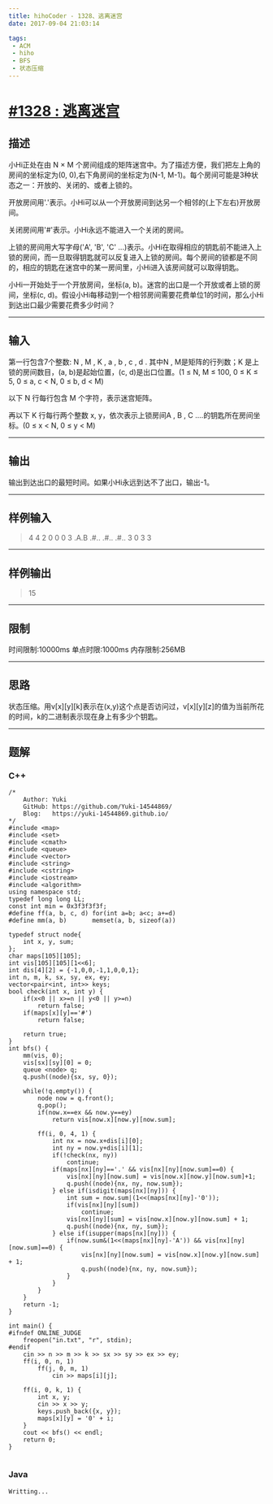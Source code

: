 ```yaml
---
title: hihoCoder - 1328、逃离迷宫
date: 2017-09-04 21:03:14

tags:
 - ACM
 - hiho
 - BFS
 - 状态压缩
---
```

# [#1328 : 逃离迷宫](http://hihocoder.com/problemset/problem/1328)
## 描述
小Hi正处在由 N × M 个房间组成的矩阵迷宫中。为了描述方便，我们把左上角的房间的坐标定为(0, 0),右下角房间的坐标定为(N-1, M-1)。每个房间可能是3种状态之一：开放的、关闭的、或者上锁的。

开放房间用'.'表示。小Hi可以从一个开放房间到达另一个相邻的(上下左右)开放房间。

关闭房间用'#'表示。小Hi永远不能进入一个关闭的房间。

上锁的房间用大写字母('A', 'B', 'C' ...)表示。小Hi在取得相应的钥匙前不能进入上锁的房间，而一旦取得钥匙就可以反复进入上锁的房间。每个房间的锁都是不同的，相应的钥匙在迷宫中的某一房间里，小Hi进入该房间就可以取得钥匙。

小Hi一开始处于一个开放房间，坐标(a, b)。迷宫的出口是一个开放或者上锁的房间，坐标(c, d)。假设小Hi每移动到一个相邻房间需要花费单位1的时间，那么小Hi到达出口最少需要花费多少时间？

---
## 输入
第一行包含7个整数: N , M , K , a , b , c , d . 其中N , M是矩阵的行列数；K 是上锁的房间数目，(a, b)是起始位置，(c, d)是出口位置。(1 ≤ N, M ≤ 100, 0 ≤ K ≤ 5, 0 ≤ a, c < N, 0 ≤ b, d < M)

以下 N 行每行包含 M 个字符，表示迷宫矩阵。

再以下 K 行每行两个整数 x, y，依次表示上锁房间A , B , C ....的钥匙所在房间坐标。(0 ≤ x < N, 0 ≤ y < M)

---
## 输出
输出到达出口的最短时间。如果小Hi永远到达不了出口，输出-1。

---
## 样例输入
>4 4 2 0 0 0 3
.A.B
.#..
.#..
.#..
3 0
3 3 

---
## 样例输出
>15

---
## 限制
时间限制:10000ms
单点时限:1000ms
内存限制:256MB

---
## 思路
状态压缩。用v[x][y][k]表示在(x,y)这个点是否访问过，v[x][y][z]的值为当前所花的时间，k的二进制表示现在身上有多少个钥匙。

---
## 题解

### C++
```
/*
    Author: Yuki
    GitHub: https://github.com/Yuki-14544869/
    Blog:   https://yuki-14544869.github.io/
*/
#include <map>
#include <set>
#include <cmath>
#include <queue>
#include <vector>
#include <string>
#include <cstring>
#include <iostream>
#include <algorithm>
using namespace std;
typedef long long LL;
const int min = 0x3f3f3f3f;
#define ff(a, b, c, d) for(int a=b; a<c; a+=d)
#define mm(a, b)       memset(a, b, sizeof(a))

typedef struct node{
    int x, y, sum;
};
char maps[105][105];
int vis[105][105][1<<6];
int dis[4][2] = {-1,0,0,-1,1,0,0,1};
int n, m, k, sx, sy, ex, ey;
vector<pair<int, int>> keys;
bool check(int x, int y) {
    if(x<0 || x>=n || y<0 || y>=n)
        return false;
    if(maps[x][y]=='#')
        return false;

    return true;
}
int bfs() {
    mm(vis, 0);
    vis[sx][sy][0] = 0;
    queue <node> q;
    q.push((node){sx, sy, 0});

    while(!q.empty()) {
        node now = q.front();
        q.pop();
        if(now.x==ex && now.y==ey)
            return vis[now.x][now.y][now.sum];

        ff(i, 0, 4, 1) {
            int nx = now.x+dis[i][0];
            int ny = now.y+dis[i][1];
            if(!check(nx, ny))
                continue;
            if(maps[nx][ny]=='.' && vis[nx][ny][now.sum]==0) {
                vis[nx][ny][now.sum] = vis[now.x][now.y][now.sum]+1;
                q.push((node){nx, ny, now.sum});
            } else if(isdigit(maps[nx][ny])) {
                int sum = now.sum|(1<<(maps[nx][ny]-'0'));
                if(vis[nx][ny][sum])
                    continue;
                vis[nx][ny][sum] = vis[now.x][now.y][now.sum] + 1;
                q.push((node){nx, ny, sum});
            } else if(isupper(maps[nx][ny])) {
                if(now.sum&(1<<(maps[nx][ny]-'A')) && vis[nx][ny][now.sum]==0) {
                    vis[nx][ny][now.sum] = vis[now.x][now.y][now.sum]  + 1;
                    q.push((node){nx, ny, now.sum});
                }
            }
        }
    }
    return -1;
}

int main() {
#ifndef ONLINE_JUDGE
    freopen("in.txt", "r", stdin);
#endif
    cin >> n >> m >> k >> sx >> sy >> ex >> ey;
    ff(i, 0, n, 1)
        ff(j, 0, m, 1)
            cin >> maps[i][j];

    ff(i, 0, k, 1) {
        int x, y;
        cin >> x >> y;
        keys.push_back({x, y});
        maps[x][y] = '0' + i;
    }
    cout << bfs() << endl;
    return 0;
}


```

### Java
```
Writting...
```